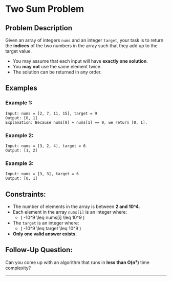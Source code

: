# Two Sum Problem

## **Problem Description**

Given an array of integers `nums` and an integer `target`, your task is to return the **indices** of the two numbers in the array such that they add up to the target value.

- You may assume that each input will have **exactly one solution**.
- You **may not** use the same element twice.
- The solution can be returned in any order.

## **Examples**

### **Example 1:**

```plaintext
Input: nums = [2, 7, 11, 15], target = 9
Output: [0, 1]
Explanation: Because nums[0] + nums[1] == 9, we return [0, 1].
```

### **Example 2:**

```plaintext
Input: nums = [3, 2, 4], target = 6
Output: [1, 2]
```

### **Example 3:**

```plaintext
Input: nums = [3, 3], target = 6
Output: [0, 1]
```

## **Constraints:**

- The number of elements in the array is between **2 and 10^4**.
- Each element in the array `nums[i]` is an integer where:
  - \( -10^9 \leq nums[i] \leq 10^9 \)
- The `target` is an integer where:
  - \( -10^9 \leq target \leq 10^9 \)
- **Only one valid answer exists.**

## **Follow-Up Question:**

Can you come up with an algorithm that runs in **less than O(n²)** time complexity?

---

